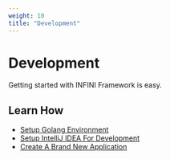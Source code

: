 ```yaml
---
weight: 10
title: "Development"
---
```


# Development

Getting started with INFINI Framework is easy.

## Learn How

- [Setup Golang Environment](./setup_golang_environment.md)
- [Setup IntelliJ IDEA For Development](./setup_intellij_idea.md)
- [Create A Brand New Application](./create_new_application.md)

